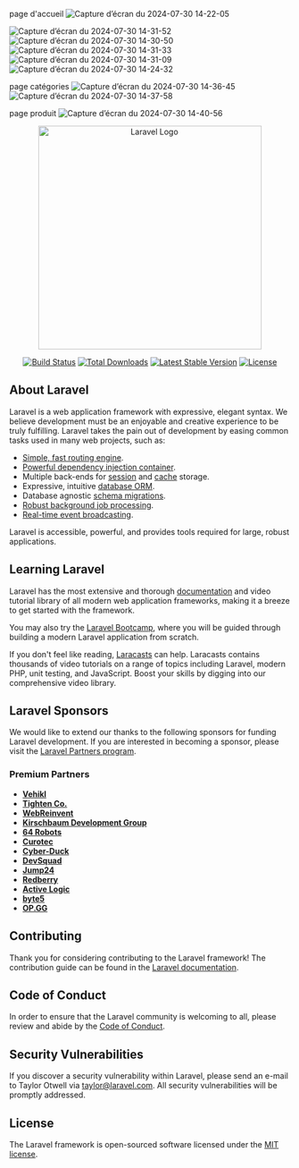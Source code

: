 page d'accueil
![Capture d’écran du 2024-07-30 14-22-05](https://github.com/user-attachments/assets/1249c50a-2dab-4104-b007-1acf77fa2c86)

![Capture d’écran du 2024-07-30 14-31-52](https://github.com/user-attachments/assets/2b2762df-0a2e-4aca-928b-8d43c7ca1fe7)
![Capture d’écran du 2024-07-30 14-30-50](https://github.com/user-attachments/assets/ea8de66e-46f5-4569-b311-fe3d9d266ac6)
![Capture d’écran du 2024-07-30 14-31-33](https://github.com/user-attachments/assets/2aa35da5-4e8d-4ab6-a32a-abb264f652ef)
![Capture d’écran du 2024-07-30 14-31-09](https://github.com/user-attachments/assets/d7279168-f3d4-476f-ba02-2974f4606fd8)
![Capture d’écran du 2024-07-30 14-24-32](https://github.com/user-attachments/assets/ff72b738-ec64-418a-b399-189e9fd2552d)

page catégories
![Capture d’écran du 2024-07-30 14-36-45](https://github.com/user-attachments/assets/6f39ffe7-e764-45de-ba2c-540b2296e60f)
![Capture d’écran du 2024-07-30 14-37-58](https://github.com/user-attachments/assets/31446950-8cb5-4d33-b015-7352cb5661b2)

page produit
![Capture d’écran du 2024-07-30 14-40-56](https://github.com/user-attachments/assets/ba5040e1-59f0-46a0-8528-cc2bbfbce2f4)




<p align="center"><a href="https://laravel.com" target="_blank"><img src="https://raw.githubusercontent.com/laravel/art/master/logo-lockup/5%20SVG/2%20CMYK/1%20Full%20Color/laravel-logolockup-cmyk-red.svg" width="400" alt="Laravel Logo"></a></p>

<p align="center">
<a href="https://github.com/laravel/framework/actions"><img src="https://github.com/laravel/framework/workflows/tests/badge.svg" alt="Build Status"></a>
<a href="https://packagist.org/packages/laravel/framework"><img src="https://img.shields.io/packagist/dt/laravel/framework" alt="Total Downloads"></a>
<a href="https://packagist.org/packages/laravel/framework"><img src="https://img.shields.io/packagist/v/laravel/framework" alt="Latest Stable Version"></a>
<a href="https://packagist.org/packages/laravel/framework"><img src="https://img.shields.io/packagist/l/laravel/framework" alt="License"></a>
</p>

## About Laravel

Laravel is a web application framework with expressive, elegant syntax. We believe development must be an enjoyable and creative experience to be truly fulfilling. Laravel takes the pain out of development by easing common tasks used in many web projects, such as:

- [Simple, fast routing engine](https://laravel.com/docs/routing).
- [Powerful dependency injection container](https://laravel.com/docs/container).
- Multiple back-ends for [session](https://laravel.com/docs/session) and [cache](https://laravel.com/docs/cache) storage.
- Expressive, intuitive [database ORM](https://laravel.com/docs/eloquent).
- Database agnostic [schema migrations](https://laravel.com/docs/migrations).
- [Robust background job processing](https://laravel.com/docs/queues).
- [Real-time event broadcasting](https://laravel.com/docs/broadcasting).

Laravel is accessible, powerful, and provides tools required for large, robust applications.

## Learning Laravel

Laravel has the most extensive and thorough [documentation](https://laravel.com/docs) and video tutorial library of all modern web application frameworks, making it a breeze to get started with the framework.

You may also try the [Laravel Bootcamp](https://bootcamp.laravel.com), where you will be guided through building a modern Laravel application from scratch.

If you don't feel like reading, [Laracasts](https://laracasts.com) can help. Laracasts contains thousands of video tutorials on a range of topics including Laravel, modern PHP, unit testing, and JavaScript. Boost your skills by digging into our comprehensive video library.

## Laravel Sponsors

We would like to extend our thanks to the following sponsors for funding Laravel development. If you are interested in becoming a sponsor, please visit the [Laravel Partners program](https://partners.laravel.com).

### Premium Partners

- **[Vehikl](https://vehikl.com/)**
- **[Tighten Co.](https://tighten.co)**
- **[WebReinvent](https://webreinvent.com/)**
- **[Kirschbaum Development Group](https://kirschbaumdevelopment.com)**
- **[64 Robots](https://64robots.com)**
- **[Curotec](https://www.curotec.com/services/technologies/laravel/)**
- **[Cyber-Duck](https://cyber-duck.co.uk)**
- **[DevSquad](https://devsquad.com/hire-laravel-developers)**
- **[Jump24](https://jump24.co.uk)**
- **[Redberry](https://redberry.international/laravel/)**
- **[Active Logic](https://activelogic.com)**
- **[byte5](https://byte5.de)**
- **[OP.GG](https://op.gg)**

## Contributing

Thank you for considering contributing to the Laravel framework! The contribution guide can be found in the [Laravel documentation](https://laravel.com/docs/contributions).

## Code of Conduct

In order to ensure that the Laravel community is welcoming to all, please review and abide by the [Code of Conduct](https://laravel.com/docs/contributions#code-of-conduct).

## Security Vulnerabilities

If you discover a security vulnerability within Laravel, please send an e-mail to Taylor Otwell via [taylor@laravel.com](mailto:taylor@laravel.com). All security vulnerabilities will be promptly addressed.

## License

The Laravel framework is open-sourced software licensed under the [MIT license](https://opensource.org/licenses/MIT).
